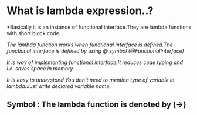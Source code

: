 # What is lambda expression..?
*Basically it is an instance of functional interface.They are lambda functions with short block code.

*The lambda function works when functional interface is defined.The functional interface is defined by using @ symbol (@FunctionalInterface)*

*It is way of implementing functional interface.It reduces code typing and i.e. saves space in memory.*

*It is easy to understand.You don't need to mention type of variable in lambda.Just write declared variable name.*

## Symbol : The lambda function is denoted by (->)

